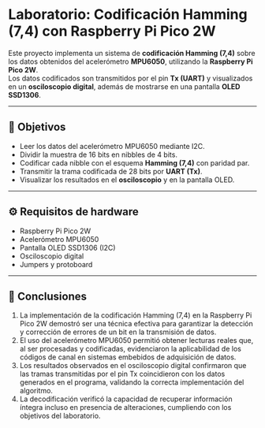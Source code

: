 # Laboratorio: Codificación Hamming (7,4) con Raspberry Pi Pico 2W

Este proyecto implementa un sistema de **codificación Hamming (7,4)** sobre los datos obtenidos del acelerómetro **MPU6050**, utilizando la **Raspberry Pi Pico 2W**.  
Los datos codificados son transmitidos por el pin **Tx (UART)** y visualizados en un **osciloscopio digital**, además de mostrarse en una pantalla **OLED SSD1306**.

---

## 📌 Objetivos
- Leer los datos del acelerómetro MPU6050 mediante I2C.  
- Dividir la muestra de 16 bits en nibbles de 4 bits.  
- Codificar cada nibble con el esquema **Hamming (7,4)** con paridad par.  
- Transmitir la trama codificada de 28 bits por **UART (Tx)**.  
- Visualizar los resultados en el **osciloscopio** y en la pantalla OLED.  

---

## ⚙️ Requisitos de hardware
- Raspberry Pi Pico 2W  
- Acelerómetro MPU6050  
- Pantalla OLED SSD1306 (I2C)  
- Osciloscopio digital  
- Jumpers y protoboard  

---

## 📂 Conclusiones
1. La implementación de la codificación Hamming (7,4) en la Raspberry Pi Pico 2W demostró ser una técnica efectiva para garantizar la detección y corrección de errores de un bit en la transmisión de datos.  
2. El uso del acelerómetro MPU6050 permitió obtener lecturas reales que, al ser procesadas y codificadas, evidenciaron la aplicabilidad de los códigos de canal en sistemas embebidos de adquisición de datos.  
3. Los resultados observados en el osciloscopio digital confirmaron que las tramas transmitidas por el pin Tx coincidieron con los datos generados en el programa, validando la correcta implementación del algoritmo.  
4. La decodificación verificó la capacidad de recuperar información íntegra incluso en presencia de alteraciones, cumpliendo con los objetivos del laboratorio.  
